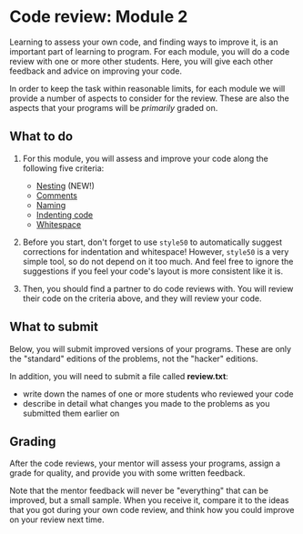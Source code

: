# Code review: Module 2

Learning to assess your own code, and finding ways to improve it, is an important part of learning to program. For each module, you will do a code review with one or more other students. Here, you will give each other feedback and advice on improving your code.

In order to keep the task within reasonable limits, for each module we will provide a number of aspects to consider for the review. These are also the aspects that your programs will be *primarily* graded on.

## What to do

1. For this module, you will assess and improve your code along the following five criteria:

  	- [Nesting](/quality/nesting) (NEW!)
    - [Comments](/quality/comments)
    - [Naming](/quality/naming)
    - [Indenting code](/quality/indentation)
    - [Whitespace](/quality/whitespace)

2. Before you start, don't forget to use `style50` to automatically suggest corrections for indentation and whitespace! However, `style50` is a very simple tool, so do not depend on it too much. And feel free to ignore the suggestions if you feel your code's layout is more consistent like it is.

3. Then, you should find a partner to do code reviews with. You will review their code on the criteria above, and they will review your code.

## What to submit

Below, you will submit improved versions of your programs. These are only the "standard" editions of the problems, not the "hacker" editions.

In addition, you will need to submit a file called **review.txt**:

- write down the names of one or more students who reviewed your code
- describe in detail what changes you made to the problems as you submitted them earlier on

## Grading

After the code reviews, your mentor will assess your programs, assign a grade for quality, and provide you with some written feedback.

Note that the mentor feedback will never be "everything" that can be improved, but a small sample. When you receive it, compare it to the ideas that you got during your own code review, and think how you could improve on your review next time.
